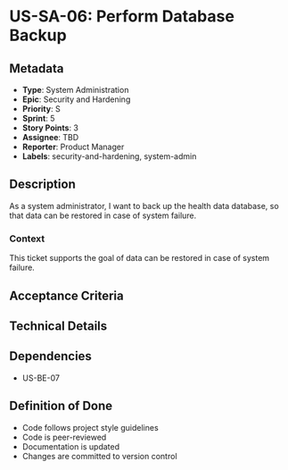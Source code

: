 # US-SA-06: Perform Database Backup

## Metadata
- **Type**: System Administration
- **Epic**: Security and Hardening
- **Priority**: S
- **Sprint**: 5
- **Story Points**: 3
- **Assignee**: TBD
- **Reporter**: Product Manager
- **Labels**: security-and-hardening, system-admin

## Description
As a system administrator, I want to back up the health data database, so that data can be restored in case of system failure.

### Context
This ticket supports the goal of data can be restored in case of system failure.

## Acceptance Criteria

## Technical Details

## Dependencies
- US-BE-07

## Definition of Done
- Code follows project style guidelines
- Code is peer-reviewed
- Documentation is updated
- Changes are committed to version control

